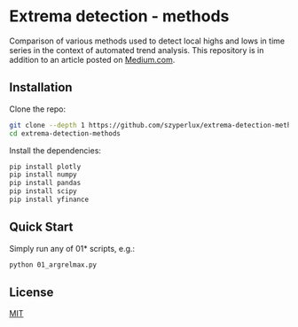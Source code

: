 # Extrema detection - methods


Comparison of various methods used to detect local highs and lows in time series in the context of automated trend analysis.
This repository is in addition to an article posted on [Medium.com](https://medium.com).


## Installation


Clone the repo:

```bash
git clone --depth 1 https://github.com/szyperlux/extrema-detection-methods.git
cd extrema-detection-methods
```

Install the dependencies:

```bash
pip install plotly
pip install numpy
pip install pandas
pip install scipy
pip install yfinance
```

## Quick Start

Simply run any of 01* scripts, e.g.:

```bash
python 01_argrelmax.py
```

## License

[MIT](LICENSE)

